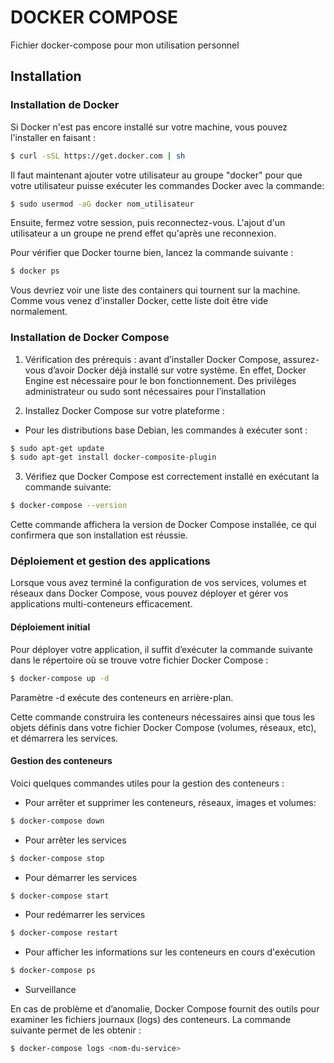 # DOCKER COMPOSE

Fichier docker-compose pour mon utilisation personnel

## Installation

### Installation de Docker

Si Docker n'est pas encore installé sur votre machine, vous pouvez l'installer en faisant :

```bash
$ curl -sSL https://get.docker.com | sh
```

Il faut maintenant ajouter votre utilisateur au groupe "docker" pour que votre utilisateur puisse exécuter les commandes Docker avec la commande:

```bash
$ sudo usermod -aG docker nom_utilisateur
```

Ensuite, fermez votre session, puis reconnectez-vous. L'ajout d'un utilisateur a un groupe ne prend effet qu'après une reconnexion.

Pour vérifier que Docker tourne bien, lancez la commande suivante :

```bash
$ docker ps
```

Vous devriez voir une liste des containers qui tournent sur la machine. Comme vous venez d'installer Docker, cette liste doit être vide normalement.

### Installation de Docker Compose

1. Vérification des prérequis : avant d’installer Docker Compose, assurez-vous d’avoir Docker déjà installé sur votre système. En effet, Docker Engine est nécessaire pour le bon fonctionnement. Des privilèges administrateur ou sudo sont nécessaires pour l’installation

2. Installez Docker Compose sur votre plateforme : 

* Pour les distributions base Debian, les commandes à exécuter sont :

```bash
$ sudo apt-get update
$ sudo apt-get install docker-composite-plugin
```

3. Vérifiez que Docker Compose est correctement installé en exécutant la commande suivante:

```bash
$ docker-compose --version
```

Cette commande affichera la version de Docker Compose installée, ce qui confirmera que son installation est réussie.

### Déploiement et gestion des applications

Lorsque vous avez terminé la configuration de vos services, volumes et réseaux dans Docker Compose, vous pouvez déployer et gérer vos applications multi-conteneurs efficacement.

#### Déploiement initial

Pour déployer votre application, il suffit d’exécuter la commande suivante dans le répertoire où se trouve votre fichier Docker Compose :

```bash
$ docker-compose up -d
```
Paramètre -d exécute des conteneurs en arrière-plan.

Cette commande construira les conteneurs nécessaires ainsi que tous les objets définis dans votre fichier Docker Compose (volumes, réseaux, etc), et démarrera les services.

#### Gestion des conteneurs

Voici quelques commandes utiles pour la gestion des conteneurs :

* Pour arrêter et supprimer les conteneurs, réseaux, images et volumes:

```bash
$ docker-compose down
```

* Pour arrêter les services

```bash
$ docker-compose stop
```

* Pour démarrer les services

```bash
$ docker-compose start
```

* Pour redémarrer les services

```bash
$ docker-compose restart
```

* Pour afficher les informations sur les conteneurs en cours d'exécution

```bash
$ docker-compose ps
```

* Surveillance

En cas de problème et d’anomalie, Docker Compose fournit des outils pour examiner les fichiers journaux (logs) des conteneurs. La commande suivante permet de les obtenir :

```bash
$ docker-compose logs <nom-du-service>
```

